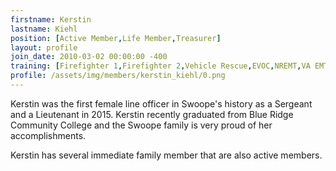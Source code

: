 ```yaml
---
firstname: Kerstin
lastname: Kiehl
position: [Active Member,Life Member,Treasurer]
layout: profile
join_date: 2010-03-02 00:00:00 -400
training: [Firefighter 1,Firefighter 2,Vehicle Rescue,EVOC,NREMT,VA EMT,CPR]
profile: /assets/img/members/kerstin_kiehl/0.png
---
```

Kerstin was the first female line officer in Swoope's history as a Sergeant and a Lieutenant in 2015. Kerstin recently graduated from Blue Ridge Community College and the Swoope family is very proud of her accomplishments.

Kerstin has several immediate family member that are also active members.
